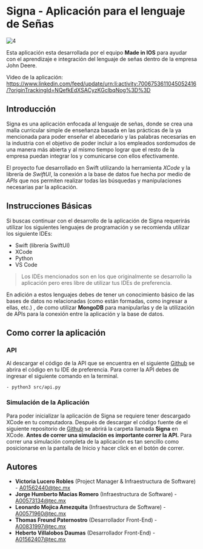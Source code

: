 ﻿# Signa - Aplicación para el lenguaje de Señas

![4](https://github.com/maciasroses/Made-in-IOS/assets/42932766/589eadb5-2c5f-408c-9aca-9e28c67828a7)

Esta aplicación esta desarrollada por el equipo **Made in IOS** para ayudar con el aprendizaje e integración del lenguaje de señas dentro de la empresa John Deere.

Video de la aplicación: https://www.linkedin.com/feed/update/urn:li:activity:7006753611045052416/?originTrackingId=NQefkEdXSACyzKGclbqNog%3D%3D 

## Introducción
 Signa es una aplicación enfocada al lenguaje de señas, donde se crea una malla curricular simple de enseñanza basada en las prácticas de la ya mencionada para poder enseñar el abecedario y las palabras necesarias en la industria con el objetivo de poder incluir a los empleados sordomudos de una manera más abierta y al mismo tiempo lograr que el resto de la empresa puedan integrar los y comunicarse con ellos efectivamente.

El proyecto fue desarrollado en Swift utilizando la herramienta *XCode* y la librería de *SwiftUI*, la conexión a la base de datos fue hecha por medio de *APIs* que nos permiten realizar todas las búsquedas y manipulaciones necesarias par la aplicación.

## Instrucciones Básicas

Si buscas continuar con el desarrollo de la aplicación de Signa requerirás utilizar los siguientes lenguajes de programación y se recomienda utilizar los siguiente IDEs:

- Swift (librería SwiftUI)
- XCode
- Python
- VS Code 
> Los IDEs mencionados son en los que originalmente se desarrollo la aplicación pero eres libre de utilizar tus IDEs de preferencia.

En adición a estos lenguajes debes de tener un conocimiento básico de las bases de datos no relacionadas (como están formadas, como ingresar a ellas, etc.) , de como utilizar **MongoDB** para manipularlas y de la utilización de APIs para la conexión entre la aplicación y la base de datos.

## Como correr la aplicación
### API
Al descargar el código de la API que se encuentra en el siguiente [Github](https://github.com/maciasroses/Made-in-IOS/tree/main/api) se abrira el código en tu IDE de preferencia. Para correr la API debes de ingresar el siguiente comando en la terminal. 
```
- python3 src/api.py
```
### Simulación de la Aplicación
Para poder inicializar la aplicación de Signa se requiere tener descargado XCode en tu computadora. Después de descargar el código fuente de el siguiente repositorio de [Github](https://github.com/maciasroses/Made-in-IOS/tree/main/Signa) se abrirá la carpeta llamada **Signa** en XCode. **Antes de correr una simulación es importante correr la API.**
Para correr una simulación completa de la aplicación es tan sencillo como posicionarse  en la pantalla de Inicio y hacer click en el botón de correr.

## Autores 

- **Victoria Lucero Robles**  (Project Manager & Infraestructura de Software) - A01562440@tec.mx
- **Jorge Humberto Macias Romero** (Infraestructura de Software) - A00573134@tec.mx
- **Leonardo Mojica Amezquita** (Infraestructura de Software) - A00571960@tec.mx
- **Thomas Freund Paternostro**  (Desarrollador Front-End) - A00831997@tec.mx
- **Heberto Villalobos Daumas** (Desarrollador Front-End) - A01562407@tec.mx



